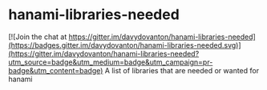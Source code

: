 # hanami-libraries-needed

[![Join the chat at https://gitter.im/davydovanton/hanami-libraries-needed](https://badges.gitter.im/davydovanton/hanami-libraries-needed.svg)](https://gitter.im/davydovanton/hanami-libraries-needed?utm_source=badge&utm_medium=badge&utm_campaign=pr-badge&utm_content=badge)
A list of libraries that are needed or wanted for hanami
